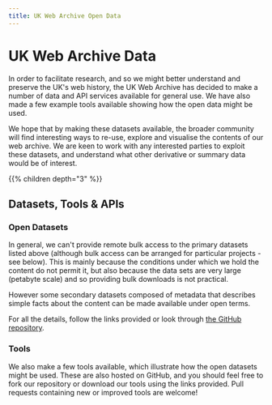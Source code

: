 ```yaml
---
title: UK Web Archive Open Data
---
```


UK Web Archive Data
===================

In order to facilitate research, and so we might better understand and preserve the UK's web history, the UK Web Archive has decided to make a number of data and API services available for general use. We have also made a few example tools available showing how the open data might be used.

We hope that by making these datasets available, the broader community will find interesting ways to re-use, explore and visualise the contents of our web archive. We are keen to work with any interested parties to exploit these datasets, and understand what other derivative or summary data would be of interest.

{{% children depth="3" %}}

Datasets, Tools & APIs
----------------------

### Open Datasets ###

In general, we can't provide remote bulk access to the primary datasets listed above (although bulk access can be arranged for particular projects - see below). This is mainly because the conditions under which we hold the content do not permit it, but also because the data sets are very large (petabyte scale) and so providing bulk downloads is not practical.

However some secondary datasets composed of metadata that describes simple facts about the content can be made available under open terms. 

For all the details, follow the links provided or look through [the GitHub repository](http://github.com/ukwa/opendata/).

### Tools ###

We also make a few tools available, which illustrate how the open datasets might be used. These are also hosted on GitHub, and you should feel free to fork our repository or download our tools using the links provided. Pull requests containing new or improved tools are welcome!







